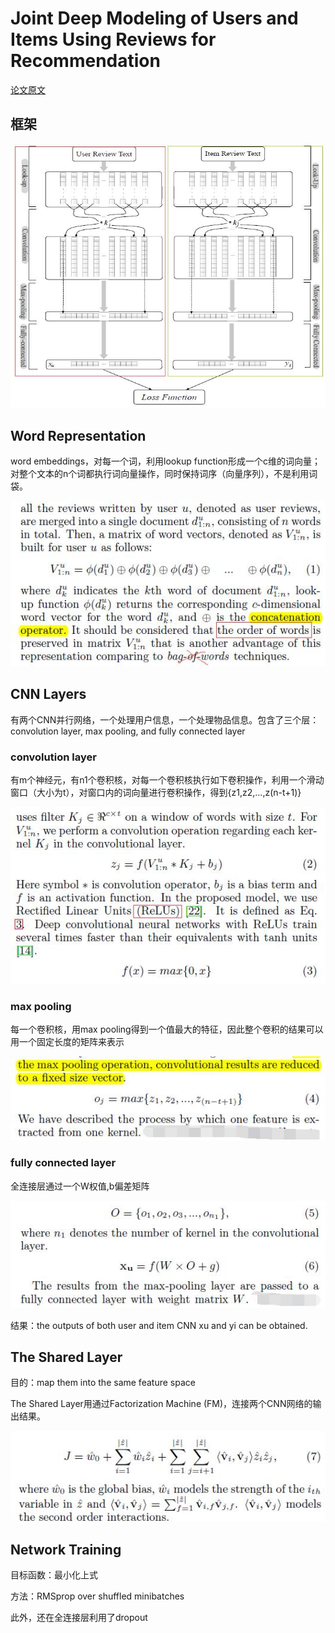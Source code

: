 # Joint Deep Modeling of Users and Items Using Reviews for Recommendation

[论文原文](https://github.com/chenboability/RecommenderSystem-Paper/blob/master/Deep%20Learning/paper/Joint%20Deep%20Modeling%20of%20Users%20and%20Items%20Using%20Reviews%20for%20Recommendation.pdf)

## 框架

![](res/58.jpg)

## Word Representation

word embeddings，对每一个词，利用lookup function形成一个c维的词向量；对整个文本的n个词都执行词向量操作，同时保持词序（向量序列），不是利用词袋。

![](res/59.jpg)

## CNN Layers

有两个CNN并行网络，一个处理用户信息，一个处理物品信息。包含了三个层：convolution layer, max pooling, and fully connected layer

### convolution layer

有m个神经元，有n1个卷积核，对每一个卷积核执行如下卷积操作，利用一个滑动窗口（大小为t），对窗口内的词向量进行卷积操作，得到{z1,z2,...,z(n-t+1)}

![](res/60.jpg)

### max pooling

每一个卷积核，用max pooling得到一个值最大的特征，因此整个卷积的结果可以用一个固定长度的矩阵来表示

![](res/61.jpg)

### fully connected layer

全连接层通过一个W权值,b偏差矩阵

![](res/62.jpg)

结果：the outputs of both user and item CNN xu and yi can be obtained.

## The Shared Layer

目的：map them into the same feature space

The Shared Layer用通过Factorization Machine (FM)，连接两个CNN网络的输出结果。

![](res/63.jpg)

## Network Training

目标函数：最小化上式

方法：RMSprop over shuffled minibatches

此外，还在全连接层利用了dropout


